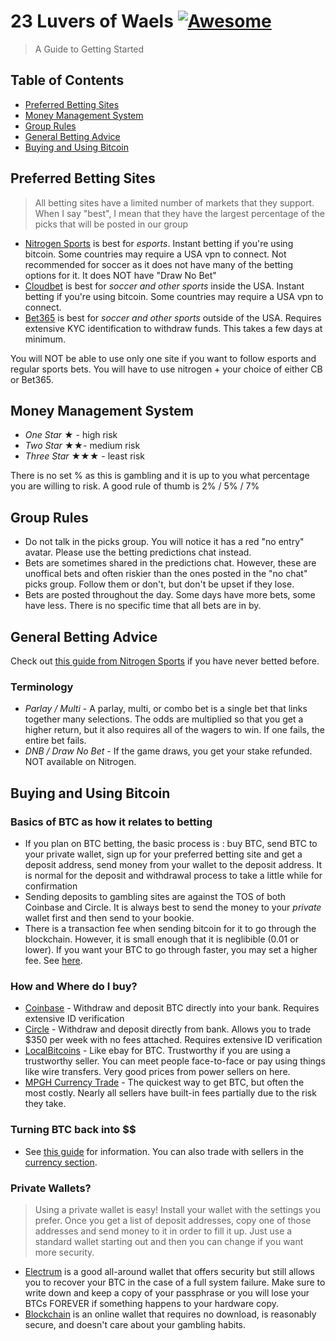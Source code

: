 # 23 Luvers of Waels [![Awesome](https://cdn.rawgit.com/sindresorhus/awesome/d7305f38d29fed78fa85652e3a63e154dd8e8829/media/badge.svg)](https://github.com/sindresorhus/awesome)

> A Guide to Getting Started

## Table of Contents
- [Preferred Betting Sites](#preferred-betting-sites)
- [Money Management System](#money-management-system)
- [Group Rules](#group-rules)
- [General Betting Advice](#general-betting-advice)
- [Buying and Using Bitcoin](#group-rules)


## Preferred Betting Sites
> All betting sites have a limited number of markets that they support. When I say "best", I mean that they have the largest percentage of the picks that will be posted in our group

- [Nitrogen Sports](https://nitrogensports.eu/r/873216) is best for *esports*. Instant betting if you're using bitcoin. Some countries may require a USA vpn to connect. Not recommended for soccer as it does not have many of the betting options for it. It does NOT have "Draw No Bet"
- [Cloudbet](https://www.cloudbet.com/) is best for *soccer and other sports* inside the USA. Instant betting if you're using bitcoin. Some countries may require a USA vpn to connect. 
- [Bet365](http://www.bet365.com/) is best for *soccer and other sports* outside of the USA. Requires extensive KYC identification to withdraw funds. This takes a few days at minimum. 

You will NOT be able to use only one site if you want to follow esports and regular sports bets. You will have to use nitrogen + your choice of either CB or Bet365.


## Money Management System
- *One Star* 	★ - high risk
- *Two Star* 	★★-  medium risk
- *Three Star* 	★★★ - least risk

There is no set % as this is gambling and it is up to you what percentage you are willing to risk. A good rule of thumb is 2% / 5% / 7%


## Group Rules
- Do not talk in the picks group. You will notice it has a red "no entry" avatar. Please use the betting predictions chat instead.
- Bets are sometimes shared in the predictions chat. However, these are unoffical bets and often riskier than the ones posted in the "no chat" picks group. Follow them or don't, but don't be upset if they lose. 
- Bets are posted throughout the day. Some days have more bets, some have less. There is no specific time that all bets are in by. 

## General Betting Advice
Check out [this guide from Nitrogen Sports](https://nitrogensports.eu/blog/how-to-bet-on-sports/) if you have never betted before.
### Terminology
- *Parlay / Multi* - A parlay, multi, or combo bet is a single bet that links together many selections. The odds are multiplied so that you get a higher return, but it also requires all of the wagers to win. If one fails, the entire bet fails. 
- *DNB / Draw No Bet* - If the game draws, you get your stake refunded. NOT available on Nitrogen. 



## Buying and Using Bitcoin

### Basics of BTC as how it relates to betting
- If you plan on BTC betting, the basic process is : buy BTC, send BTC to your private wallet, sign up for your preferred betting site and get a deposit address, send money from your wallet to the deposit address. It is normal for the deposit and withdrawal process to take a little while for confirmation
- Sending deposits to gambling sites are against the TOS of both Coinbase and Circle. It is always best to send the money to your *private* wallet first and then send to your bookie.
- There is a transaction fee when sending bitcoin for it to go through the blockchain. However, it is small enough that it is neglibible (0.01 or lower). If you want your BTC to go through faster, you may set a higher fee. See [here](https://bitcoin.org/en/how-it-works).

### How and Where do I buy?
- [Coinbase](http://coinbase.com) - Withdraw and deposit BTC directly into your bank. Requires extensive ID verification
- [Circle](http://circle.com) - Withdraw and deposit directly from bank. Allows you to trade $350 per week with no fees attached. Requires extensive ID verification
- [LocalBitcoins](http://localbitcoins.com) - Like ebay for BTC. Trustworthy if you are using a trustworthy seller. You can meet people face-to-face or pay using things like wire transfers. Very good prices from power sellers on here. 
- [MPGH Currency Trade](http://www.mpgh.net/forum/forumdisplay.php?f=885) - The quickest way to get BTC, but often the most costly. Nearly all sellers have built-in fees partially due to the risk they take.

### Turning BTC back into $$
- See [this guide](http://www.coindesk.com/information/sell-bitcoin/) for information. You can also trade with sellers in the [currency section](http://www.mpgh.net/forum/forumdisplay.php?f=885). 

### Private Wallets?
> Using a private wallet is easy! Install your wallet with the settings you prefer. Once you get a list of deposit addresses, copy one of those addresses and send money to it in order to fill it up. Just use a standard wallet starting out and then you can change if you want more security. 

- [Electrum](https://electrum.org/#home) is a good all-around wallet that offers security but still allows you to recover your BTC in the case of a full system failure. Make sure to write down and keep a copy of your passphrase or you will lose your BTCs FOREVER if something happens to your hardware copy.
- [Blockchain](https://blockchain.info/) is an online wallet that requires no download, is reasonably secure, and doesn't care about your gambling habits. 

